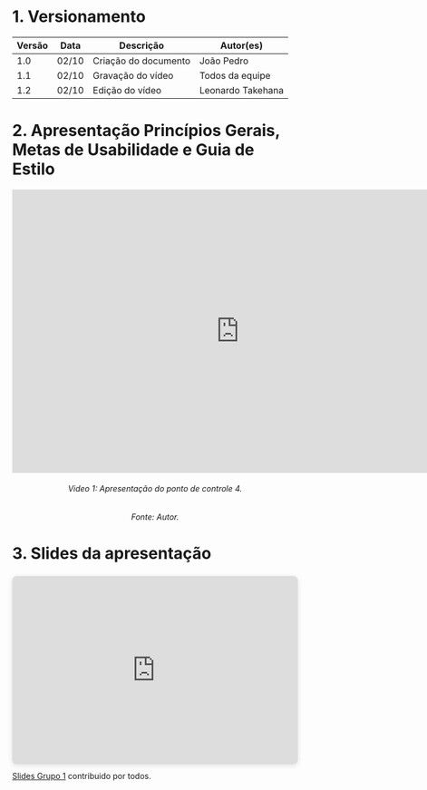 # 1. Versionamento
|Versão|Data|Descrição|Autor(es)|
|------|----|---------|---------|
|1.0|02/10|Criação do documento|João Pedro|
|1.1|02/10|Gravação do vídeo|Todos da equipe|
|1.2|02/10|Edição do vídeo|Leonardo Takehana|

# 2. Apresentação Princípios Gerais, Metas de Usabilidade e Guia de Estilo
<iframe width="800" height="500" src="https://www.youtube.com/embed/7njuzH90zxs" title="YouTube video player" frameborder="0" allow="accelerometer; autoplay; clipboard-write; encrypted-media; gyroscope; picture-in-picture" allowfullscreen></iframe>
<h6 align = "center">Video 1: Apresentação do ponto de controle 4.</h6>
<h6 align = "center">Fonte: Autor. </h6>

# 3. Slides da apresentação
<div style="position: relative; width: 100%; height: 0; padding-top: 56.2500%;
 padding-bottom: 48px; box-shadow: 0 2px 8px 0 rgba(63,69,81,0.16); margin-top: 1.6em; margin-bottom: 0.9em; overflow: hidden;
 border-radius: 8px; will-change: transform;">
  <iframe loading="lazy" style="position: absolute; width: 100%; height: 100%; top: 0; left: 0; border: none; padding: 0;margin: 0;"
    src="https:&#x2F;&#x2F;www.canva.com&#x2F;design&#x2F;DAErikBOPDA&#x2F;view?embed">
  </iframe>
</div>
<a href="https:&#x2F;&#x2F;www.canva.com&#x2F;design&#x2F;DAErikBOPDA&#x2F;view?utm_content=DAErikBOPDA&amp;utm_campaign=designshare&amp;utm_medium=embeds&amp;utm_source=link" target="_blank" rel="noopener">Slides Grupo 1</a> contribuido por todos.
